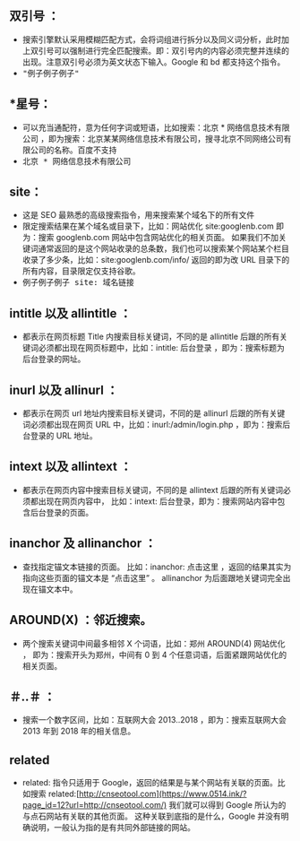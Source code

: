 

## 双引号 ：

- 搜索引擎默认采用模糊匹配方式，会将词组进行拆分以及同义词分析，此时加上双引号可以强制进行完全匹配搜索。即：双引号内的内容必须完整并连续的出现。注意双引号必须为英文状态下输入。Google 和 bd 都支持这个指令。
- <kbd>"例子例子例子"</kbd>



## \*星号：

- 可以充当通配符，意为任何字词或短语，比如搜索：北京 \* 网络信息技术有限公司 ，即为搜索：北京某某网络信息技术有限公司，搜寻北京不同网络公司有限公司的名称。百度不支持
- <kbd>北京 \* 网络信息技术有限公司 </kbd>



## site：

- 这是 SEO 最熟悉的高级搜索指令，用来搜索某个域名下的所有文件
- 限定搜索结果在某个域名或目录下，比如：网站优化 site:googlenb.com 即为：搜索 googlenb.com 网站中包含网站优化的相关页面。 如果我们不加关键词通常返回的是这个网站收录的总条数，我们也可以搜索某个网站某个栏目收录了多少条，比如：site:googlenb.com/info/ 返回的即为改 URL 目录下的所有内容，目录限定仅支持谷歌。
- <kbd>例子例子例子 site: 域名链接</kbd>



## intitle 以及 allintitle ：

- 都表示在网页标题 Title 内搜索目标关键词，不同的是 allintitle 后跟的所有关键词必须都出现在网页标题中，比如：intitle: 后台登录 ，即为：搜索标题为后台登录的网址。

## inurl 以及 allinurl ：

- 都表示在网页 url 地址内搜索目标关键词，不同的是 allinurl 后跟的所有关键词必须都出现在网页 URL 中，比如：inurl:/admin/login.php ，即为：搜索后台登录的 URL 地址。

## intext 以及 allintext ：

- 都表示在网页内容中搜索目标关键词，不同的是 allintext 后跟的所有关键词必须都出现在网页内容中， 比如：intext: 后台登录，即为：搜索网站内容中包含后台登录的页面。

## inanchor 及 allinanchor ：

- 查找指定锚文本链接的页面。 比如：inanchor: 点击这里 ，返回的结果其实为指向这些页面的锚文本是 “点击这里” 。 allinanchor 为后面跟地关键词完全出现在锚文本中。

## AROUND(X) ：邻近搜索。

- 两个搜索关键词中间最多相邻 X 个词语，比如：郑州 AROUND(4) 网站优化 ， 即为：搜索开头为郑州，中间有 0 到 4 个任意词语，后面紧跟网站优化的相关页面。

## ＃..＃ ：

- 搜索一个数字区间，比如：互联网大会 2013..2018 ，即为：搜索互联网大会 2013 年到 2018 年的相关信息。

## related

- related: 指令只适用于 Google，返回的结果是与某个网站有关联的页面。比如搜索 related:[http://cnseotool.com](https://www.0514.ink/?page_id=12?url=http://cnseotool.com/) 我们就可以得到 Google 所认为的与点石网站有关联的其他页面。 这种关联到底指的是什么，Google 并没有明确说明，一般认为指的是有共同外部链接的网站。

